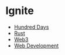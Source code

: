 # Ignite

* [Hundred Days](./hundred-days)
* [Rust](./rust)
* [Web3](./web3)
* [Web Development](./webdev)
